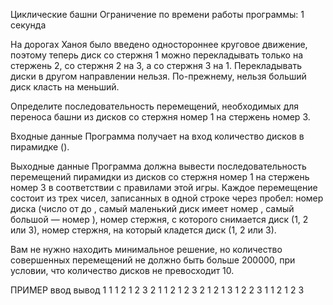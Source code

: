 Циклические башни
Ограничение по времени работы программы: 1 секунда

На дорогах Ханоя было введено одностороннее круговое движение, поэтому теперь диск со стержня 1 можно перекладывать только на стержень 2, со стержня 2 на 3, а со стержня 3 на 1. Перекладывать диски в другом направлении нельзя. По-прежнему, нельзя больший диск класть на меньший.

Определите последовательность перемещений, необходимых для переноса башни из  дисков со стержня номер 1 на стержень номер 3.

Входные данные
Программа получает на вход количество дисков в пирамидке  ().

Выходные данные
Программа должна вывести последовательность перемещений пирамидки из  дисков со стержня номер 1 на стержень номер 3 в соответствии с правилами этой игры. Каждое перемещение состоит из трех чисел, записанных в одной строке через пробел: номер диска (число от  до , самый маленький диск имеет номер , самый большой — номер ), номер стержня, с которого снимается диск (1, 2 или 3), номер стержня, на который кладется диск (1, 2 или 3).

Вам не нужно находить минимальное решение, но количество совершенных перемещений не должно быть больше 200000, при условии, что количество дисков не превосходит 10.

ПРИМЕР
ввод	вывод
1
1 1 2
1 2 3
2
1 1 2
1 2 3
2 1 2
1 3 1
2 2 3
1 1 2
1 2 3
